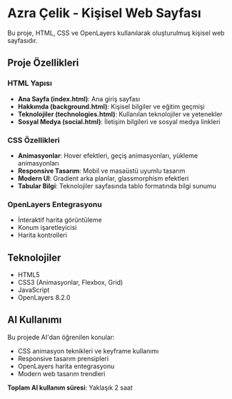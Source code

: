 # Azra Çelik - Kişisel Web Sayfası

Bu proje, HTML, CSS ve OpenLayers kullanılarak oluşturulmuş kişisel web sayfasıdır.

## Proje Özellikleri

### HTML Yapısı
- **Ana Sayfa (index.html)**: Ana giriş sayfası
- **Hakkımda (background.html)**: Kişisel bilgiler ve eğitim geçmişi
- **Teknolojiler (technologies.html)**: Kullanılan teknolojiler ve yetenekler
- **Sosyal Medya (social.html)**: İletişim bilgileri ve sosyal medya linkleri

### CSS Özellikleri
- **Animasyonlar**: Hover efektleri, geçiş animasyonları, yükleme animasyonları
- **Responsive Tasarım**: Mobil ve masaüstü uyumlu tasarım
- **Modern UI**: Gradient arka planlar, glassmorphism efektleri
- **Tabular Bilgi**: Teknolojiler sayfasında tablo formatında bilgi sunumu

### OpenLayers Entegrasyonu
- İnteraktif harita görüntüleme
- Konum işaretleyicisi
- Harita kontrolleri

## Teknolojiler
- HTML5
- CSS3 (Animasyonlar, Flexbox, Grid)
- JavaScript
- OpenLayers 8.2.0

## AI Kullanımı
Bu projede AI'dan öğrenilen konular:
- CSS animasyon teknikleri ve keyframe kullanımı
- Responsive tasarım prensipleri
- OpenLayers harita entegrasyonu
- Modern web tasarım trendleri

**Toplam AI kullanım süresi**: Yaklaşık 2 saat

